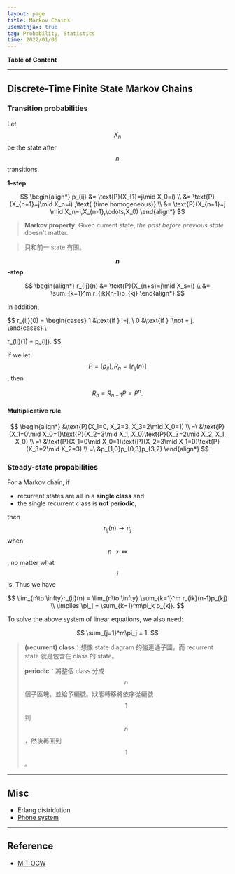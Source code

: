 ```yaml
---
layout: page
title: Markov Chains
usemathjax: true
tag: Probability, Statistics
time: 2022/01/06
---
```


**Table of Content**


---

## Discrete-Time Finite State Markov Chains
### Transition probabilities

Let $$X_n$$ be the state after $$n$$ transitions.

**1-step**

$$
\begin{align*}
p_{ij} &= \text{P}(X_{1}=j\mid X_0=i) \\
&= \text{P}(X_{n+1}=j\mid X_n=i) ,\text{ (time homogeneous)} \\
&= \text{P}(X_{n+1}=j \mid X_n=i,X_{n-1},\cdots,X_0)
\end{align*}
$$

> **Markov property**: Given current state, *the past before previous state* doesn't matter.

> 只和前一 state 有關。

**$$n$$-step**

$$
\begin{align*}
  r_{ij}(n) &= \text{P}(X_{n+s}=j\mid X_s=i) \\
  &= \sum_{k=1}^m r_{ik}(n-1)p_{kj}
\end{align*}
$$

In addition, 

$$
r_{ij}(0) = \begin{cases}
  1 &\text{if } i=j, \\
  0 &\text{if } i\not = j.
\end{cases} \\

r_{ij}(1) = p_{ij}.
$$

If we let $$P = \big[p_{ij}\big], R_n = \big[r_{ij}(n)\big]$$, then

$$
R_n = R_{n-1}P = P^n.
$$

#### Multiplicative rule

$$
\begin{align*}
  &\text{P}(X_1=0, X_2=3, X_3=2\mid X_0=1)  \\ 
  =\ &\text{P}(X_1=0\mid X_0=1)\text{P}(X_2=3\mid X_1, X_0)\text{P}(X_3=2\mid X_2, X_1, X_0) \\
  =\ &\text{P}(X_1=0\mid X_0=1)\text{P}(X_2=3\mid X_1=0)\text{P}(X_3=2\mid X_2=3) \\
  =\ &p_{1,0}p_{0,3}p_{3,2}
\end{align*}
$$

### Steady-state propabilities

For a Markov chain, if 

- recurrent states are all in a **single class** and 
- the single recurrent class is **not periodic**,

then $$r_{ij}(n) \to \pi_j$$ when $$n\to \infty$$, no matter what $$i$$ is. Thus we have

$$
\lim_{n\to \infty}r_{ij}(n) = \lim_{n\to \infty} \sum_{k=1}^m r_{ik}(n-1)p_{kj} \\
\implies \pi_j = \sum_{k=1}^m\pi_k p_{kj}.
$$

To solve the above system of linear equations, we also need:

$$
\sum_{j=1}^m\pi_j = 1.
$$

> **(recurrent) class**：想像 state diagram 的強連通子圖，而 recurrent state 就是包含在 class 的 state。
> 
> **periodic**：將整個 class 分成 $$n$$ 個子區塊，並給予編號。狀態轉移將依序從編號 $$1$$ 到 $$n$$，然後再回到 $$1$$。

---

## Misc
- Erlang distridution
- [Phone system](https://ocw.mit.edu/courses/res-6-012-introduction-to-probability-spring-2018/resources/design-of-a-phone-system/)

---

## Reference

- [MIT OCW](https://ocw.mit.edu/courses/res-6-012-introduction-to-probability-spring-2018/pages/part-iii-random-processes/)